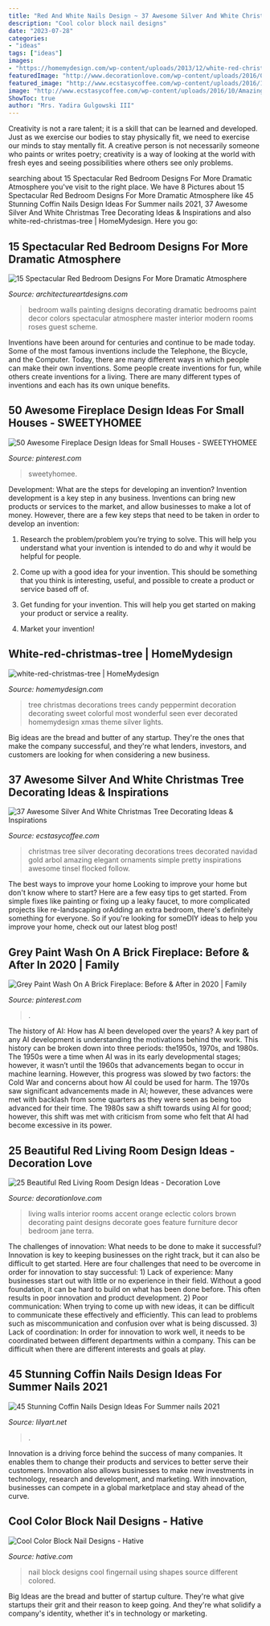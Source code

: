 ```yaml
---
title: "Red And White Nails Design ~ 37 Awesome Silver And White Christmas Tree Decorating Ideas &amp; Inspirations"
description: "Cool color block nail designs"
date: "2023-07-28"
categories:
- "ideas"
tags: ["ideas"]
images:
- "https://homemydesign.com/wp-content/uploads/2013/12/white-red-christmas-tree.jpg"
featuredImage: "http://www.decorationlove.com/wp-content/uploads/2016/09/Red-Accent-Wall-Living-Room-Ideas.jpg"
featured_image: "http://www.ecstasycoffee.com/wp-content/uploads/2016/10/Amazing-silver-design-Christmas-tree.jpg"
image: "http://www.ecstasycoffee.com/wp-content/uploads/2016/10/Amazing-silver-design-Christmas-tree.jpg"
ShowToc: true
author: "Mrs. Yadira Gulgowski III"
---
```



Creativity is not a rare talent; it is a skill that can be learned and developed. Just as we exercise our bodies to stay physically fit, we need to exercise our minds to stay mentally fit. A creative person is not necessarily someone who paints or writes poetry; creativity is a way of looking at the world with fresh eyes and seeing possibilities where others see only problems.

	

		
searching about 15 Spectacular Red Bedroom Designs For More Dramatic Atmosphere you've visit to the right place. We have 8 Pictures about 15 Spectacular Red Bedroom Designs For More Dramatic Atmosphere like 45 Stunning Coffin Nails Design Ideas For Summer nails 2021, 37 Awesome Silver And White Christmas Tree Decorating Ideas &amp; Inspirations and also white-red-christmas-tree | HomeMydesign. Here you go:
		
    
## 15 Spectacular Red Bedroom Designs For More Dramatic Atmosphere

<img loading=lazy src="https://www.architectureartdesigns.com/wp-content/uploads/2016/09/9-43-630x472.jpg" onerror="this.onerror=null;this.src='https://tse2.mm.bing.net/th?id=OIP.zU7thlbp3SfRxwYHZNOkTQHaFj&amp;pid=15.1';" alt="15 Spectacular Red Bedroom Designs For More Dramatic Atmosphere">

_Source: architectureartdesigns.com_

>bedroom walls painting designs decorating dramatic bedrooms paint decor colors spectacular atmosphere master interior modern rooms roses guest scheme. 

	

Inventions have been around for centuries and continue to be made today. Some of the most famous inventions include the Telephone, the Bicycle, and the Computer. Today, there are many different ways in which people can make their own inventions. Some people create inventions for fun, while others create inventions for a living. There are many different types of inventions and each has its own unique benefits.

    
## 50 Awesome Fireplace Design Ideas For Small Houses - SWEETYHOMEE

<img loading=lazy src="https://i.pinimg.com/736x/78/98/5b/78985beea146432c3081d82b65e0a7ad.jpg" onerror="this.onerror=null;this.src='https://tse2.mm.bing.net/th?id=OIP.UU1qCqu0_syu55x23nuO7wAAAA&amp;pid=15.1';" alt="50 Awesome Fireplace Design Ideas for Small Houses - SWEETYHOMEE">

_Source: pinterest.com_

>sweetyhomee. 

	

Development: What are the steps for developing an invention?
Invention development is a key step in any business. Inventions can bring new products or services to the market, and allow businesses to make a lot of money. However, there are a few key steps that need to be taken in order to develop an invention:
1. Research the problem/problem you’re trying to solve. This will help you understand what your invention is intended to do and why it would be helpful for people.

2. Come up with a good idea for your invention. This should be something that you think is interesting, useful, and possible to create a product or service based off of.

3. Get funding for your invention. This will help you get started on making your product or service a reality.

4. Market your invention!

    
## White-red-christmas-tree | HomeMydesign

<img loading=lazy src="https://homemydesign.com/wp-content/uploads/2013/12/white-red-christmas-tree.jpg" onerror="this.onerror=null;this.src='https://tse1.mm.bing.net/th?id=OIP.KSneRlC3ghnUlmj4BRzL5gHaN7&amp;pid=15.1';" alt="white-red-christmas-tree | HomeMydesign">

_Source: homemydesign.com_

>tree christmas decorations trees candy peppermint decoration decorating sweet colorful most wonderful seen ever decorated homemydesign xmas theme silver lights. 

	

Big ideas are the bread and butter of any startup. They're the ones that make the company successful, and they're what lenders, investors, and customers are looking for when considering a new business.

    
## 37 Awesome Silver And White Christmas Tree Decorating Ideas &amp; Inspirations

<img loading=lazy src="http://www.ecstasycoffee.com/wp-content/uploads/2016/10/Amazing-silver-design-Christmas-tree.jpg" onerror="this.onerror=null;this.src='https://tse2.mm.bing.net/th?id=OIP.s0XH4PnRfIp73_5ksHz5mQHaMM&amp;pid=15.1';" alt="37 Awesome Silver And White Christmas Tree Decorating Ideas &amp; Inspirations">

_Source: ecstasycoffee.com_

>christmas tree silver decorating decorations trees decorated navidad gold arbol amazing elegant ornaments simple pretty inspirations awesome tinsel flocked follow. 

	

The best ways to improve your home
Looking to improve your home but don't know where to start? Here are a few easy tips to get started. From simple fixes like painting or fixing up a leaky faucet, to more complicated projects like re-landscaping orAdding an extra bedroom, there's definitely something for everyone. So if you're looking for someDIY ideas to help you improve your home, check out our latest blog post!

    
## Grey Paint Wash On A Brick Fireplace: Before &amp; After In 2020 | Family

<img loading=lazy src="https://i.pinimg.com/736x/c3/fb/ac/c3fbac239d41dc7812bea399b0c6a534.jpg" onerror="this.onerror=null;this.src='https://tse2.mm.bing.net/th?id=OIP.FoLBaP2GYEBde5mY4llqigHaJ3&amp;pid=15.1';" alt="Grey Paint Wash On A Brick Fireplace: Before &amp; After in 2020 | Family">

_Source: pinterest.com_

>. 

	

The history of AI: How has AI been developed over the years?
A key part of any AI development is understanding the motivations behind the work. This history can be broken down into three periods: the1950s, 1970s, and 1980s. The 1950s were a time when AI was in its early developmental stages; however, it wasn’t until the 1960s that advancements began to occur in machine learning. However, this progress was slowed by two factors: the Cold War and concerns about how AI could be used for harm. The 1970s saw significant advancements made in AI; however, these advances were met with backlash from some quarters as they were seen as being too advanced for their time. The 1980s saw a shift towards using AI for good; however, this shift was met with criticism from some who felt that AI had become excessive in its power.

    
## 25 Beautiful Red Living Room Design Ideas - Decoration Love

<img loading=lazy src="http://www.decorationlove.com/wp-content/uploads/2016/09/Red-Accent-Wall-Living-Room-Ideas.jpg" onerror="this.onerror=null;this.src='https://tse1.mm.bing.net/th?id=OIP.tEJHBPIvqb4aB-5U3cNsmgHaLH&amp;pid=15.1';" alt="25 Beautiful Red Living Room Design Ideas - Decoration Love">

_Source: decorationlove.com_

>living walls interior rooms accent orange eclectic colors brown decorating paint designs decorate goes feature furniture decor bedroom jane terra. 

	

The challenges of innovation: What needs to be done to make it successful?
Innovation is key to keeping businesses on the right track, but it can also be difficult to get started. Here are four challenges that need to be overcome in order for innovation to stay successful: 1) Lack of experience: Many businesses start out with little or no experience in their field. Without a good foundation, it can be hard to build on what has been done before. This often results in poor innovation and product development. 2) Poor communication: When trying to come up with new ideas, it can be difficult to communicate these effectively and efficiently. This can lead to problems such as miscommunication and confusion over what is being discussed. 3) Lack of coordination: In order for innovation to work well, it needs to be coordinated between different departments within a company. This can be difficult when there are different interests and goals at play.

    
## 45 Stunning Coffin Nails Design Ideas For Summer Nails 2021

<img loading=lazy src="https://lilyart.net/wp-content/uploads/2021/05/33-7-768x1152.jpg" onerror="this.onerror=null;this.src='https://tse2.mm.bing.net/th?id=OIP.XLkV1QAAlGnn2SwwAmzUygHaLH&amp;pid=15.1';" alt="45 Stunning Coffin Nails Design Ideas For Summer nails 2021">

_Source: lilyart.net_

>. 

	

Innovation is a driving force behind the success of many companies. It enables them to change their products and services to better serve their customers. Innovation also allows businesses to make new investments in technology, research and development, and marketing. With innovation, businesses can compete in a global marketplace and stay ahead of the curve.

    
## Cool Color Block Nail Designs - Hative

<img loading=lazy src="https://hative.com/wp-content/uploads/2014/11/color-block-nail-designs/6-color-block-nail-designs.jpg" onerror="this.onerror=null;this.src='https://tse4.mm.bing.net/th?id=OIP.zCgub5iwRDbvFUFMhhvCMQHaLH&amp;pid=15.1';" alt="Cool Color Block Nail Designs - Hative">

_Source: hative.com_

>nail block designs cool fingernail using shapes source different colored. 

	

Big Ideas are the bread and butter of startup culture. They're what give startups their grit and their reason to keep going. And they're what solidify a company's identity, whether it's in technology or marketing.

